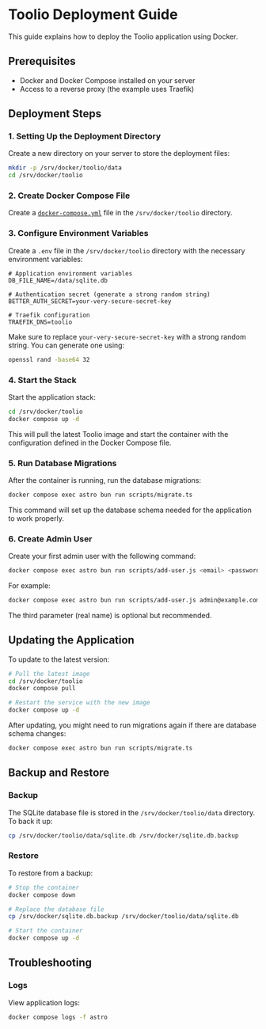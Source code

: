 # Toolio Deployment Guide

This guide explains how to deploy the Toolio application using Docker.

## Prerequisites

- Docker and Docker Compose installed on your server
- Access to a reverse proxy (the example uses Traefik)

## Deployment Steps

### 1. Setting Up the Deployment Directory

Create a new directory on your server to store the deployment files:

```bash
mkdir -p /srv/docker/toolio/data
cd /srv/docker/toolio
```

### 2. Create Docker Compose File

Create a [`docker-compose.yml`](./.deploy/docker-compose.example.yml) file in the `/srv/docker/toolio` directory.

### 3. Configure Environment Variables

Create a `.env` file in the `/srv/docker/toolio` directory with the necessary environment variables:

```
# Application environment variables
DB_FILE_NAME=/data/sqlite.db

# Authentication secret (generate a strong random string)
BETTER_AUTH_SECRET=your-very-secure-secret-key

# Traefik configuration
TRAEFIK_DNS=toolio
```

Make sure to replace `your-very-secure-secret-key` with a strong random string. You can generate one using:

```bash
openssl rand -base64 32
```

### 4. Start the Stack

Start the application stack:

```bash
cd /srv/docker/toolio
docker compose up -d
```

This will pull the latest Toolio image and start the container with the configuration defined in the Docker Compose file.

### 5. Run Database Migrations

After the container is running, run the database migrations:

```bash
docker compose exec astro bun run scripts/migrate.ts
```

This command will set up the database schema needed for the application to work properly.

### 6. Create Admin User

Create your first admin user with the following command:

```bash
docker compose exec astro bun run scripts/add-user.js <email> <password> "<real name>"
```

For example:

```bash
docker compose exec astro bun run scripts/add-user.js admin@example.com secure_password "Admin User"
```

The third parameter (real name) is optional but recommended.

## Updating the Application

To update to the latest version:

```bash
# Pull the latest image
cd /srv/docker/toolio
docker compose pull

# Restart the service with the new image
docker compose up -d
```

After updating, you might need to run migrations again if there are database schema changes:

```bash
docker compose exec astro bun run scripts/migrate.ts
```

## Backup and Restore

### Backup

The SQLite database file is stored in the `/srv/docker/toolio/data` directory. To back it up:

```bash
cp /srv/docker/toolio/data/sqlite.db /srv/docker/sqlite.db.backup
```

### Restore

To restore from a backup:

```bash
# Stop the container
docker compose down

# Replace the database file
cp /srv/docker/sqlite.db.backup /srv/docker/toolio/data/sqlite.db

# Start the container
docker compose up -d
```

## Troubleshooting

### Logs

View application logs:

```bash
docker compose logs -f astro
```
